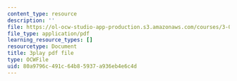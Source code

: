 ```yaml
---
content_type: resource
description: ''
file: https://ol-ocw-studio-app-production.s3.amazonaws.com/courses/3-091sc-introduction-to-solid-state-chemistry-fall-2010/80a9796c491c64b85937a936eb4e6c4d_rR8ZtI8m0Mo.pdf
file_type: application/pdf
learning_resource_types: []
resourcetype: Document
title: 3play pdf file
type: OCWFile
uid: 80a9796c-491c-64b8-5937-a936eb4e6c4d
---
```

